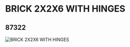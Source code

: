 # BRICK 2X2X6 WITH HINGES
## 87322
![BRICK 2X2X6 WITH HINGES](https://lc-www-live-s.legocdn.com/media/bricks/5/2/4563577.jpg)